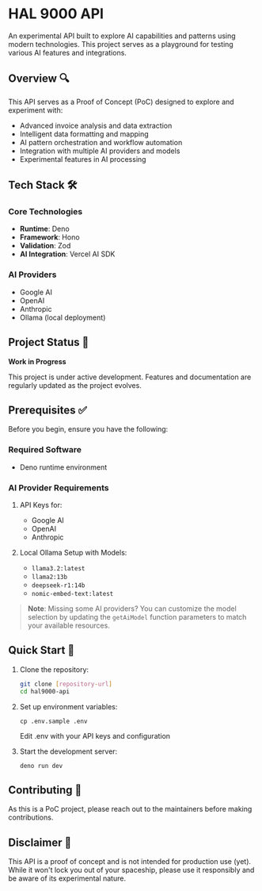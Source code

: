 # HAL 9000 API

An experimental API built to explore AI capabilities and patterns using modern technologies. This project serves as a playground for testing various AI features and integrations.

## Overview 🔍

This API serves as a Proof of Concept (PoC) designed to explore and experiment with:
- Advanced invoice analysis and data extraction
- Intelligent data formatting and mapping
- AI pattern orchestration and workflow automation
- Integration with multiple AI providers and models
- Experimental features in AI processing

## Tech Stack 🛠️

### Core Technologies
- **Runtime**: Deno
- **Framework**: Hono
- **Validation**: Zod
- **AI Integration**: Vercel AI SDK

### AI Providers
- Google AI
- OpenAI
- Anthropic
- Ollama (local deployment)

## Project Status 🚧

**Work in Progress**

This project is under active development. Features and documentation are regularly updated as the project evolves.

## Prerequisites ✅

Before you begin, ensure you have the following:

### Required Software
- Deno runtime environment

### AI Provider Requirements
1. API Keys for:
   - Google AI
   - OpenAI
   - Anthropic

2. Local Ollama Setup with Models:
   - `llama3.2:latest`
   - `llama2:13b`
   - `deepseek-r1:14b`
   - `nomic-embed-text:latest`

> **Note**: Missing some AI providers? You can customize the model selection by updating the `getAiModel` function parameters to match your available resources.

## Quick Start 🚀

1. Clone the repository:
   ```bash
   git clone [repository-url]
   cd hal9000-api
   ```
2. Set up environment variables:
    ```
    cp .env.sample .env
    ```
    Edit .env with your API keys and configuration

3. Start the development server:
    ```
    deno run dev
    ```

## Contributing 🤝
As this is a PoC project, please reach out to the maintainers before making contributions.

## Disclaimer 🚨
This API is a proof of concept and is not intended for production use (yet). While it won't lock you out of your spaceship, please use it responsibly and be aware of its experimental nature.
